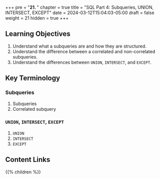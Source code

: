 +++
pre = "<b>21. </b>"
chapter = true
title = "SQL Part 4: Subqueries, UNION, INTERSECT, EXCEPT"
date = 2024-03-12T15:04:03-05:00
draft = false
weight = 21
hidden = true
+++

## Learning Objectives
1. Understand what a subqueries are and how they are structured.
1. Understand the difference between a correlated and non-correlated subqueries.
1. Understand the differences between `UNION`, `INTERSECT`, and `EXCEPT`.

## Key Terminology

### Subqueries
1. Subqueries
1. Correlated subquery

### `UNION`, `INTERSECT`, `EXCEPT`
1. `UNION`
1. `INTERSECT`
1. `EXCEPT`

## Content Links

{{% children %}}
